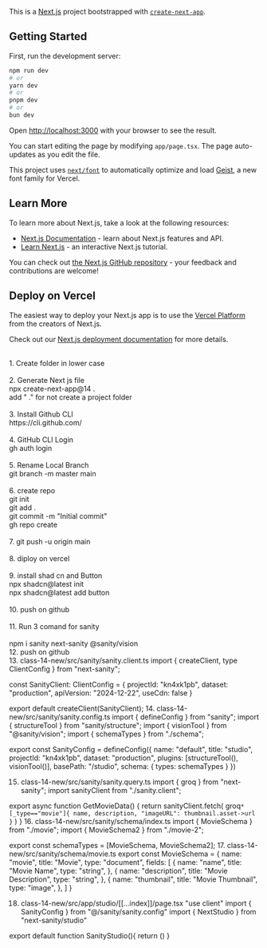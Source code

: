 This is a [Next.js](https://nextjs.org) project bootstrapped with [`create-next-app`](https://nextjs.org/docs/app/api-reference/cli/create-next-app).

## Getting Started

First, run the development server:

```bash
npm run dev
# or
yarn dev
# or
pnpm dev
# or
bun dev
```

Open [http://localhost:3000](http://localhost:3000) with your browser to see the result.

You can start editing the page by modifying `app/page.tsx`. The page auto-updates as you edit the file.

This project uses [`next/font`](https://nextjs.org/docs/app/building-your-application/optimizing/fonts) to automatically optimize and load [Geist](https://vercel.com/font), a new font family for Vercel.

## Learn More

To learn more about Next.js, take a look at the following resources:

- [Next.js Documentation](https://nextjs.org/docs) - learn about Next.js features and API.
- [Learn Next.js](https://nextjs.org/learn) - an interactive Next.js tutorial.

You can check out [the Next.js GitHub repository](https://github.com/vercel/next.js) - your feedback and contributions are welcome!

## Deploy on Vercel

The easiest way to deploy your Next.js app is to use the [Vercel Platform](https://vercel.com/new?utm_medium=default-template&filter=next.js&utm_source=create-next-app&utm_campaign=create-next-app-readme) from the creators of Next.js.

Check out our [Next.js deployment documentation](https://nextjs.org/docs/app/building-your-application/deploying) for more details.

<br/>
1. Create folder in lower case  <br/> <br/>
2. Generate Next js file<br/>
npx create-next-app@14 .<br/>
add " ." for not create a project folder<br/> <br/>
3. Install Github CLI <br/>
https://cli.github.com/ <br/> <br/>
4. GitHub CLI Login <br/>
gh auth login <br/> <br/>
5. Rename Local Branch <br/>
git branch -m master main <br/> <br/>
6. create repo <br/>
git init <br/>
git add . <br/>
git commit -m "Initial commit" <br/>
gh repo create <br/> <br/>
7. git push -u origin main <br/> <br/>
8. diploy on vercel <br/> <br/>
9. install shad cn and Button <br/>
npx shadcn@latest init <br/>
npx shadcn@latest add button <br/> <br/>
10. push on github <br/> <br/>
11. Run 3 comand for sanity <br/> <br/>
npm i sanity next-sanity @sanity/vision <br/>
12. push on github <br/>
13. class-14-new/src/sanity/sanity.client.ts
 import { createClient, type ClientConfig } from "next-sanity";

const SanityClient: ClientConfig = {
    projectId: "kn4xk1pb",
    dataset: "production",
    apiVersion: "2024-12-22",
    useCdn: false
}

export default createClient(SanityClient);
14. class-14-new/src/sanity/sanity.config.ts
    import { defineConfig } from "sanity";
import { structureTool } from "sanity/structure";
import { visionTool } from "@sanity/vision";
import { schemaTypes } from "./schema";

export const SanityConfig = defineConfig({
    name: "default",
    title: "studio",
    projectId: "kn4xk1pb",
    dataset: "production",
    plugins: [structureTool(), visionTool()],
    basePath: "/studio",
    schema: {
        types: schemaTypes
    }
})

15. class-14-new/src/sanity/sanity.query.ts
  import { groq } from "next-sanity";
import sanityClient from "./sanity.client";

export async function GetMovieData() {
    return sanityClient.fetch(
        groq`
        *[_type=="movie"]{
  name,
    description,
    "imageURL": thumbnail.asset->url
}
        `
    )
}
16. class-14-new/src/sanity/schema/index.ts
import { MovieSchema } from "./movie";
import { MovieSchema2 } from "./movie-2";

export const schemaTypes = [MovieSchema, MovieSchema2];
17. class-14-new/src/sanity/schema/movie.ts
export const MovieSchema = {
    name: "movie",
    title: "Movie",
    type: "document",
    fields: [
        {
            name: "name",
            title: "Movie Name",
            type: "string",
        },
        {
            name: "description",
            title: "Movie Description",
            type: "string",
        },
        {
            name: "thumbnail",
            title: "Movie Thumbnail",
            type: "image",
        },
    ]
}






18. class-14-new/src/app/studio/[[...index]]/page.tsx
"use client"
import { SanityConfig } from "@/sanity/sanity.config"
import { NextStudio } from "next-sanity/studio"

export default function SanityStudio(){
    return (<NextStudio config={SanityConfig} />)
}